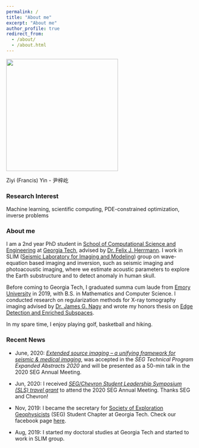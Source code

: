 ```yaml
---
permalink: /
title: "About me"
excerpt: "About me"
author_profile: true
redirect_from: 
  - /about/
  - /about.html
---
```


<img src="http://ziyiyin97.github.io/images/photo.JPG" width="300">

Ziyi (Francis) Yin - 尹梓屹  

### Research Interest

Machine learning, scientific computing, PDE-constrained optimization, inverse problems

### About me

I am a 2nd year PhD student in [School of Computational Science and Engineering](https://cse.gatech.edu) at [Georgia Tech](https://www.gatech.edu), advised by [Dr. Felix J. Herrmann](https://www.ece.gatech.edu/faculty-staff-directory/felix-herrmann). I work in SLIM ([Seismic Laboratory for Imaging and Modeling](https://slim.gatech.edu)) group on wave-equation based imaging and inversion, such as seismic imaging and photoacoustic imaging, where we estimate acoustic parameters to explore the Earth substructure and to detect anomaly in human skull.

Before coming to Georgia Tech, I graduated summa cum laude from [Emory University](http://www.emory.edu/home/index.html) in 2019, with B.S. in Mathematics and Computer Science. I conducted research on regularization methods for X-ray tomography imaging advised by [Dr. James G. Nagy](http://www.mathcs.emory.edu/~nagy/) and wrote my honors thesis on [Edge Detection and Enriched Subspaces](https://etd.library.emory.edu/concern/etds/7w62f916x?locale=en).

In my spare time, I enjoy playing golf, basketball and hiking.

### Recent News

* June, 2020: [*Extended source imaging – a unifying framework for seismic & medical imaging*](https://arxiv.org/abs/2004.07389), was accepted in the *SEG Technical Program Expanded Abstracts 2020* and will be presented as a 50-min talk in the 2020 SEG Annual Meeting. 

* Jun, 2020: I received [*SEG/Chevron Student Leadership Symposium (SLS) travel grant*](https://seg.org/Education/Student/Student-Programs/Student-Leadership-Symposium) to attend the 2020 SEG Annual Meeting. Thanks SEG and Chevron!

* Nov, 2019: I became the secretary for [Society of Exploration Geophysicists](https://seg.org/Education/Student-Early-Career/Student-Chapters/Student-Chapter-Details/student-chapter-listing-details/scID/000000200393) (SEG) Student Chapter at Georgia Tech. Check our facebook page [here](https://www.facebook.com/SEGatGT/?__tn__=kC-R&eid=ARDlPiNX4l2eLF7ONkCI0Lr-LK4ZnblnVfhGlbdgeM5pS8ZZv99zGC4gu7YZ9RFcNrFF5_9JucyoO0mS&hc_ref=ARTyXEhOl66mNgq_SwaPiGGaV4swzPmEa-fJQwAT572Tm7oHO6qMvGnDSRl_tCxtM9o&fref=nf).

* Aug, 2019: I started my doctoral studies at Georgia Tech and started to work in SLIM group.

